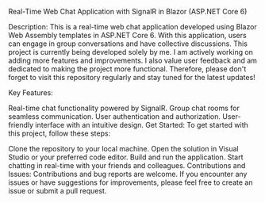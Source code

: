 Real-Time Web Chat Application with SignalR in Blazor (ASP.NET Core 6)

Description:
This is a real-time web chat application developed using Blazor Web Assembly templates in ASP.NET Core 6. With this application, users can engage in group conversations and have collective discussions.
This project is currently being developed solely by me. I am actively working on adding more features and improvements. I also value user feedback and am dedicated to making the project more functional. Therefore, please don't forget to visit this repository regularly and stay tuned for the latest updates!

Key Features:

Real-time chat functionality powered by SignalR.
Group chat rooms for seamless communication.
User authentication and authorization.
User-friendly interface with an intuitive design.
Get Started:
To get started with this project, follow these steps:

Clone the repository to your local machine.
Open the solution in Visual Studio or your preferred code editor.
Build and run the application.
Start chatting in real-time with your friends and colleagues.
Contributions and Issues:
Contributions and bug reports are welcome. If you encounter any issues or have suggestions for improvements, please feel free to create an issue or submit a pull request.

